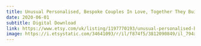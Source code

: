 ```yaml
---
title: Unusual Personalised, Bespoke Couples In Love, Together They Built A Life They Loved Art Print
date: 2020-06-01
subtitle: Digital Download
link: https://www.etsy.com/uk/listing/1197770193/unusual-personalised-bespoke-couples-in
image: https://i.etsystatic.com/34641093/r/il/f874f5/3812090849/il_794xN.3812090849_kxvm.jpg
---
```

